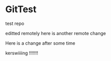 # GitTest
test repo

editted remotely
here is another remote change

Here is a change after some time 

kerswiiiing !!!!!!!
